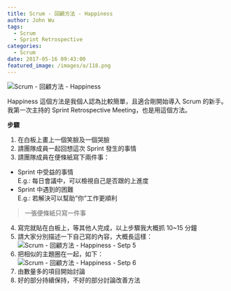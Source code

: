 ```yaml
---
title: Scrum - 回顧方法 - Happiness
author: John Wu
tags:
  - Scrum
  - Sprint Retrospective
categories:
  - Scrum
date: 2017-05-16 09:43:00
featured_image: /images/a/118.png
---
```

![Scrum - 回顧方法 - Happiness](/images/a/118.png)

Happiness 這個方法是我個人認為比較簡單，且適合剛開始導入 Scrum 的新手。  
我第一次主持的 Sprint Retrospective Meeting，也是用這個方法。

<!-- more -->

**步驟**

1. 在白板上畫上一個笑臉及一個哭臉  
2. 請團隊成員一起回想這次 Sprint 發生的事情  
3. 請團隊成員在便條紙寫下兩件事：  
 * Sprint 中受益的事情  
 E.g.: 每日會議中，可以檢視自己是否跟的上進度
 * Sprint 中遇到的困難  
 E.g.: 若解決可以幫助”你”工作更順利  
 > 一張便條紙只寫一件事  
4. 寫完就貼在白板上，等其他人完成，以上步驟我大概抓 10~15 分鐘  
5. 請大家分別描述一下自己寫的內容，大概長這樣： 
![Scrum - 回顧方法 - Happiness - Setp 5](/images/a/116.png)
6. 把相似的主題圈在一起，如下：  
![Scrum - 回顧方法 - Happiness - Setp 6](/images/a/117.png)
7. 由數量多的項目開始討論  
8. 好的部分持續保持，不好的部分討論改善方法  